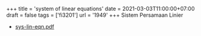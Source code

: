+++
title = 'system of linear equations'
date = 2021-03-03T11:00:00+07:00
draft = false
tags = ['fi3201']
url = '1949'
+++
Sistem Persamaan Linier
<!--more-->

+ [sys-lin-eqn.pdf](https://zenodo.org/doi/10.5281/zenodo.4575673)
